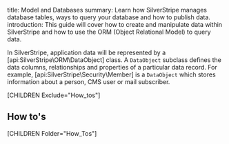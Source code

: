 title: Model and Databases
summary: Learn how SilverStripe manages database tables, ways to query your database and how to publish data.
introduction: This guide will cover how to create and manipulate data within SilverStripe and how to use the ORM (Object Relational Model) to query data.

In SilverStripe, application data will be represented by a [api:SilverStripe\ORM\DataObject] class. A `DataObject` subclass defines the
data columns, relationships and properties of a particular data record. For example, [api:SilverStripe\Security\Member] is a `DataObject` 
which stores information about a person, CMS user or mail subscriber.

[CHILDREN Exclude="How_tos"]

## How to's

[CHILDREN Folder="How_Tos"]